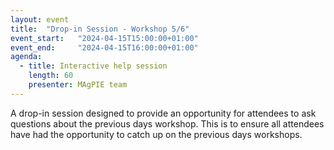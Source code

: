 ```yaml
---
layout: event
title:  "Drop-in Session - Workshop 5/6"
event_start:   "2024-04-15T15:00:00+01:00"
event_end:     "2024-04-15T16:00:00+01:00"
agenda:
  - title: Interactive help session
    length: 60
    presenter: MAgPIE team
---
```

A drop-in session designed to provide an opportunity for attendees to ask questions about the previous days workshop. This is to ensure all attendees have had the opportunity to catch up on the previous days workshops.